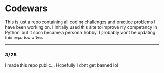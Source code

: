 # Codewars
This is just a repo containing all coding challenges and practice problems I have been working on. 
I initially used this site to improve my competency in Python, but it soon became a personal hobby. I probably wont be updating this repo too often.
<hr>
<h3>3/25</h3>
I made this repo public... Hopefully I dont get banned lol
